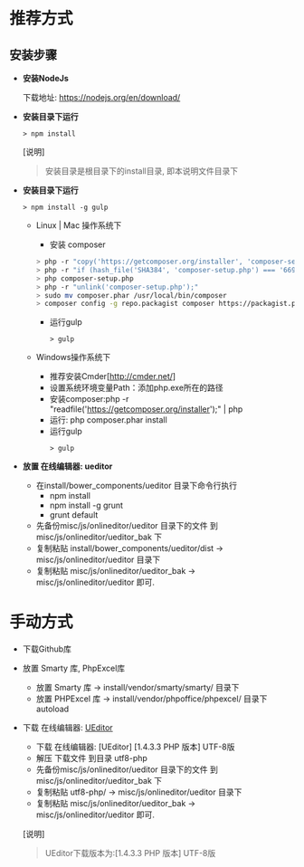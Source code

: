 # 推荐方式

## 安装步骤

* **安装NodeJs**

  下载地址: https://nodejs.org/en/download/

* **安装目录下运行**

  ```
  > npm install
  ```
  [说明]
  > 安装目录是根目录下的install目录, 即本说明文件目录下

* **安装目录下运行**

  ```
  > npm install -g gulp
  ```

  - Linux | Mac 操作系统下
    - 安装 composer

    ```bash
    > php -r "copy('https://getcomposer.org/installer', 'composer-setup.php');"
    > php -r "if (hash_file('SHA384', 'composer-setup.php') === '669656bab3166a7aff8a7506b8cb2d1c292f042046c5a994c43155c0be6190fa0355160742ab2e1c88d40d5be660b410') { echo 'Installer verified'; } else { echo 'Installer corrupt'; unlink('composer-setup.php'); } echo PHP_EOL;"
    > php composer-setup.php
    > php -r "unlink('composer-setup.php');"
    > sudo mv composer.phar /usr/local/bin/composer
    > composer config -g repo.packagist composer https://packagist.phpcomposer.com
    ```
    - 运行gulp
      ```
      > gulp
      ```

  - Windows操作系统下
    - 推荐安装Cmder[http://cmder.net/]
    - 设置系统环境变量Path：添加php.exe所在的路径
    - 安装composer:php -r "readfile('https://getcomposer.org/installer');" | php
    - 运行: php composer.phar install
    - 运行gulp
      ```
      > gulp
      ```

* **放置 在线编辑器: ueditor**
  - 在install/bower_components/ueditor 目录下命令行执行
    - npm install
    - npm install -g grunt
    - grunt default
  - 先备份misc/js/onlineditor/ueditor 目录下的文件 到 misc/js/onlineditor/ueditor_bak 下
  - 复制粘贴 install/bower_components/ueditor/dist -> misc/js/onlineditor/ueditor 目录下
  - 复制粘贴 misc/js/onlineditor/ueditor_bak -> misc/js/onlineditor/ueditor 即可.

# 手动方式

* 下载Github库

* 放置 Smarty 库, PhpExcel库
  - 放置 Smarty 库 -> install/vendor/smarty/smarty/ 目录下
  - 放置 PHPExcel 库 -> install/vendor/phpoffice/phpexcel/ 目录下autoload

* 下载 在线编辑器: [UEditor](http://ueditor.baidu.com/website/download.html)
  - 下载 在线编辑器: [UEditor] [1.4.3.3 PHP 版本] UTF-8版
  - 解压 下载文件 到目录 utf8-php
  - 先备份misc/js/onlineditor/ueditor 目录下的文件 到 misc/js/onlineditor/ueditor_bak 下
  - 复制粘贴 utf8-php/ -> misc/js/onlineditor/ueditor 目录下
  - 复制粘贴 misc/js/onlineditor/ueditor_bak -> misc/js/onlineditor/ueditor 即可.

  [说明]
  > UEditor下载版本为:[1.4.3.3 PHP 版本] UTF-8版
